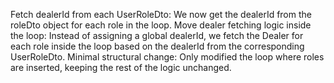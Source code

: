 Fetch dealerId from each UserRoleDto: We now get the dealerId from the roleDto object for each role in the loop.
Move dealer fetching logic inside the loop: Instead of assigning a global dealerId, we fetch the Dealer for each role inside the loop based on the dealerId from the corresponding UserRoleDto.
Minimal structural change: Only modified the loop where roles are inserted, keeping the rest of the logic unchanged.
